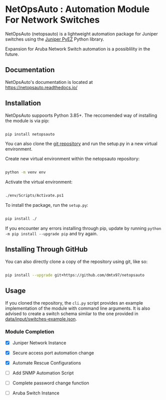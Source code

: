 
# NetOpsAuto : Automation Module For Network Switches

  

NetOpsAuto (netopsauto) is a lightweight automation package for Juniper switches using the [Juniper PyEZ][] Python library.

  

Expansion for Aruba Network Switch automation is a possiblility in the future.

  

## Documentation

  

NetOpsAuto's documentation is located at <https://netopsauto.readthedocs.io/>

  

## Installation

  

NetOpsAuto suppoorts Python 3.85+. The reccomended way of installing the module is via pip:

``` sh

pip install netopsauto

```

  

You can also clone the [git repository][] and run the setup.py in a new virtual environment.

Create new virtual environment within the netopsauto repository:

  

``` sh

python -m venv env

```

  

Activate the virtual environment:

  

``` sh

./env/Scripts/Activate.ps1

```

  

To install the package, run the `setup.py`:

  

``` sh

pip install ./

```

  

If you encounter any errors installing through pip, update by running `python -m pip install --upgrade pip` and try again.

  

## Installing Through GitHub

  

You can also directly clone a copy of the repository using git, like so:

  

``` sh

pip install --upgrade git+https://github.com/dmtx97/netopsauto

```

  

## Usage

  

If you cloned the repository, the `cli.py` script provides an example implementation of the module with command line arguments. It is also advised to create a switch schema similar to the one provided in [data/input/switches-example.json][].

  

[Juniper PyEZ]: https://github.com/Juniper/py-junos-eznc

[git repository]: https://github.com/dmtx97/netopsauto.git

[data/input/switches-example.json]: https://github.com/dmtx97/netopsauto/blob/master/data/input/switches-example.json

### Module Completion

- [X] Juniper Network Instance

- [X] Secure access port automation change

- [X] Automate Rescue Configurations

- [ ] Add SNMP Automation Script

- [ ] Complete password change function

- [ ] Aruba Switch Instance